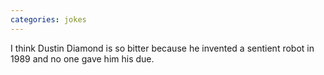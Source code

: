 ```yaml
---
categories: jokes
---
```


<p>I think Dustin Diamond is so bitter because he invented a sentient robot in 1989 and no one gave him his due.</p>
